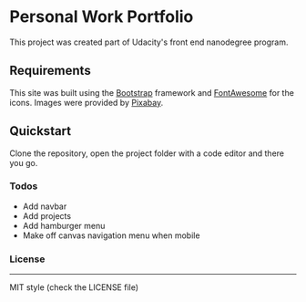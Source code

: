 
# Personal Work Portfolio
This project was created part of Udacity's front end nanodegree program. 

## Requirements
This site was built using the [Bootstrap](https://getbootstrap.com/) framework and [FontAwesome](https://fontawesome.com/) for the icons.
Images were provided by [Pixabay](https://pixabay.com/).

## Quickstart
Clone the repository, open the project folder with a code editor and there you go.

### Todos

 - Add navbar
 - Add projects
 - Add hamburger menu
 - Make off canvas navigation menu when mobile


### License
----

MIT style (check the LICENSE file)
